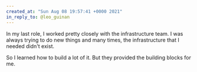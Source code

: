 ```yaml
---
created_at: "Sun Aug 08 19:57:41 +0000 2021"
in_reply_to: @leo_guinan
---
```


In my last role, I worked pretty closely with the infrastructure team. I was always trying to do new things and many times, the infrastructure that I needed didn't exist. 

So I learned how to build a lot of it. But they provided the building blocks for me.